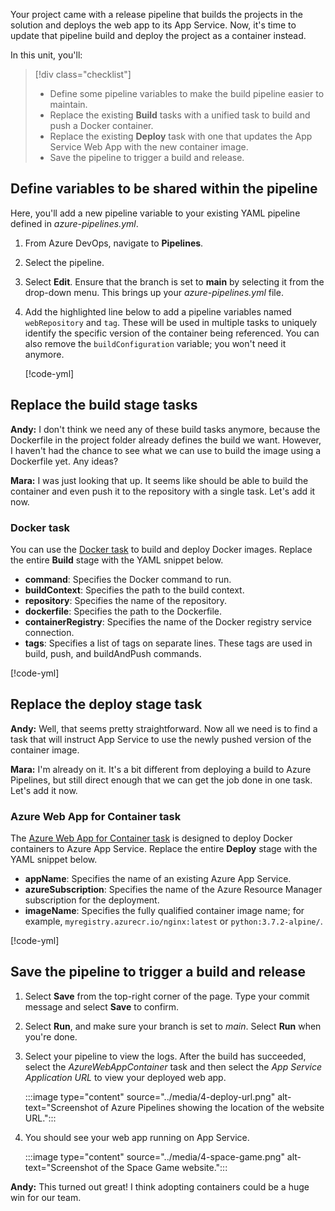 Your project came with a release pipeline that builds the projects in the solution and deploys the web app to its App Service. Now, it's time to update that pipeline build and deploy the project as a container instead.

In this unit, you'll:

> [!div class="checklist"]
> * Define some pipeline variables to make the build pipeline easier to maintain.
> * Replace the existing **Build** tasks with a unified task to build and push a Docker container.
> * Replace the existing **Deploy** task with one that updates the App Service Web App with the new container image.
> * Save the pipeline to trigger a build and release.

## Define variables to be shared within the pipeline

Here, you'll add a new pipeline variable to your existing YAML pipeline defined in *azure-pipelines.yml*.

1. From Azure DevOps, navigate to **Pipelines**.
1. Select the pipeline.
1. Select **Edit**. Ensure that the branch is set to **main** by selecting it from the drop-down menu. This brings up your *azure-pipelines.yml* file.
1. Add the highlighted line below to add a pipeline variables named `webRepository` and `tag`. These will be used in multiple tasks to uniquely identify the specific version of the container being referenced. You can also remove the `buildConfiguration` variable; you won't need it anymore.

    [!code-yml[](code/4-1-azure-pipelines.yml?highlight=5-7)]

## Replace the build stage tasks

**Andy:** I don't think we need any of these build tasks anymore, because the Dockerfile in the project folder already defines the build we want. However, I haven't had the chance to see what we can use to build the image using a Dockerfile yet. Any ideas?

**Mara:** I was just looking that up. It seems like should be able to build the container and even push it to the repository with a single task. Let's add it now.

### Docker task

You can use the [Docker task](/azure/devops/pipelines/tasks/build/docker?azure-portal=true) to build and deploy Docker images. Replace the entire **Build** stage with the YAML snippet below.

* **command**: Specifies the Docker command to run.
* **buildContext**: Specifies the path to the build context.
* **repository**: Specifies the name of the repository.
* **dockerfile**: Specifies the path to the Dockerfile.
* **containerRegistry**: Specifies the name of the Docker registry service connection.
* **tags**: Specifies a list of tags on separate lines. These tags are used in build, push, and buildAndPush commands.

[!code-yml[](code/4-2-azure-pipelines.yml)]

## Replace the deploy stage task

**Andy:** Well, that seems pretty straightforward. Now all we need is to find a task that will instruct App Service to use the newly pushed version of the container image.

**Mara:** I'm already on it. It's a bit different from deploying a build to Azure Pipelines, but still direct enough that we can get the job done in one task. Let's add it now.

### Azure Web App for Container task

The [Azure Web App for Container task](/azure/devops/pipelines/tasks/deploy/azure-rm-web-app-containers?azure-portal=true) is designed to deploy Docker containers to Azure App Service. Replace the entire **Deploy** stage with the YAML snippet below.

* **appName**: Specifies the name of an existing Azure App Service.
* **azureSubscription**: Specifies the name of the Azure Resource Manager subscription for the deployment.
* **imageName**: Specifies the fully qualified container image name; for example, `myregistry.azurecr.io/nginx:latest` or `python:3.7.2-alpine/`.

[!code-yml[](code/4-3-azure-pipelines.yml)]

## Save the pipeline to trigger a build and release

1. Select **Save** from the top-right corner of the page. Type your commit message and select **Save** to confirm.
1. Select **Run**, and make sure your branch is set to *main*. Select **Run** when you're done.
1. Select your pipeline to view the logs. After the build has succeeded, select the *AzureWebAppContainer* task and then select the *App Service Application URL* to view your deployed web app.

    :::image type="content" source="../media/4-deploy-url.png" alt-text="Screenshot of Azure Pipelines showing the location of the website URL.":::

1. You should see your web app running on App Service.

    :::image type="content" source="../media/4-space-game.png" alt-text="Screenshot of the Space Game website.":::

**Andy:** This turned out great! I think adopting containers could be a huge win for our team.
